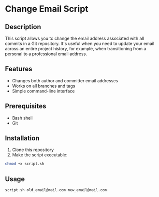 # Change Email Script

## Description

This script allows you to change the email address associated with all commits in a Git repository. It's useful when you need to update your email across an entire project history, for example, when transitioning from a personal to a professional email address.

## Features

- Changes both author and committer email addresses
- Works on all branches and tags
- Simple command-line interface

## Prerequisites

- Bash shell
- Git

## Installation

1. Clone this repository
2. Make the script executable:

```bash
chmod +x script.sh
```

## Usage

```bash
script.sh old_email@mail.com new_email@mail.com
```

